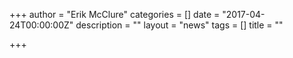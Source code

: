 +++
author = "Erik McClure"
categories = []
date = "2017-04-24T00:00:00Z"
description = ""
layout = "news"
tags = []
title = ""

+++
